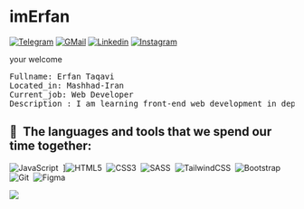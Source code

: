 # imErfan


[![Telegram](https://img.shields.io/badge/-telegram-05122A?style=flat&logo=telegram)](https://t.me/Erfan1178)
[![GMail](https://img.shields.io/badge/-gmail-05122A?style=flat&logo=gmail)](mailto:Erfan.taghavi.6280@gmail.com) 
[![Linkedin](https://img.shields.io/badge/-Linkedin-05122A?style=flat&logo=Linkedin)](https://www.linkedin.com/in/erfan-taghavi/)
[![Instagram](https://img.shields.io/badge/-instagram-05122A?style=flat&logo=instagram)](https://www.instagram.com/_erfantqvi_/)


your welcome


<pre><span class="pl-ent">Fullname</span>: <span class="pl-s">Erfan Taqavi</span>
<span class="pl-ent">Located_in</span>: <span class="pl-s">Mashhad-Iran</span>
<span class="pl-ent">Current_job</span>: <span class="pl-s">Web Developer</span>
<span class="pl-ent">Description </span>: <span class="pl-s">I am learning front-end web development in depth</span>
</pre> 


<h2> 🚀 &nbsp;The languages and tools that we spend our time together:</h2>

![JavaScript](https://img.shields.io/badge/-JavaScript-05122A?style=flat&logo=javascript)&nbsp;
]![HTML5](https://img.shields.io/badge/-html5-05122A?style=flat&logo=html5)&nbsp;
![CSS3](https://img.shields.io/badge/-CSS3-05122A?style=flat&logo=CSS3&logoColor=1572B6)&nbsp;
![SASS](https://img.shields.io/badge/-SASS-05122A?style=flat&logo=SASS)&nbsp;
![TailwindCSS](https://img.shields.io/badge/-tailwindcss-05122A?style=flat&logo=tailwindcss)&nbsp;
![Bootstrap](https://img.shields.io/badge/bootstrap-%238511FA.svg?style=for-the-badge&logo=bootstrap&logoColor=white)
![Git](https://img.shields.io/badge/-git-05122A?style=flat&logo=git)&nbsp;
![Figma](https://img.shields.io/badge/-figma-05122A?style=flat&logo=figma)&nbsp;

<p align="left">
  <img src="https://capsule-render.vercel.app/api?type=waving&color=gradient&height=100&section=footer"/>
</p>
